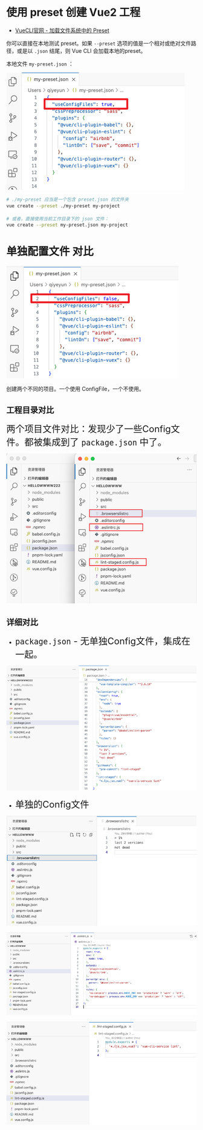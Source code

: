 

# 使用 preset 创建 Vue2 工程

* [VueCLI官网 - 加载文件系统中的 Preset](https://cli.vuejs.org/zh/guide/plugins-and-presets.html#%E8%BF%9C%E7%A8%8B-preset)

你可以直接在本地测试 preset。如果 `--preset` 选项的值是一个相对或绝对文件路径，或是以 `.json` 结尾，则 Vue CLI 会加载本地的preset。

本地文件 `my-preset.json` ：

![](images/002.png)

```sh
# ./my-preset 应当是一个包含 preset.json 的文件夹
vue create --preset ./my-preset my-project

# 或者，直接使用当前工作目录下的 json 文件：
vue create --preset my-preset.json my-project
```





# 单独配置文件 对比

![](images/001.png)

创建两个不同的项目。一个使用 ConfigFile，一个不使用。



## 工程目录对比

<font size=5 color=''>两个项目文件对比：发现少了一些Config文件。都被集成到了 `package.json` 中了。</font>

![](images/003.png)



## 详细对比

* <font size=5> `package.json` - 无单独Config文件，集成在一起。</font>

![](images/004.png)

* <font size=5>单独的Config文件</font>

![](images/005.png)

![](images/006.png)

![](images/007.png)